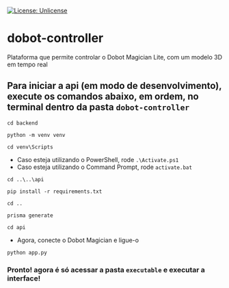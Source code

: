 [![License: Unlicense](https://img.shields.io/badge/license-Unlicense-blue.svg)](http://unlicense.org/)



# dobot-controller
Plataforma que permite controlar o Dobot Magician Lite, com um modelo 3D em tempo real

## Para iniciar a api (em modo de desenvolvimento), execute os comandos abaixo, em ordem, no terminal dentro da pasta `dobot-controller`

`cd backend`

`python -m venv venv`

`cd venv\Scripts`

- Caso esteja utilizando o PowerShell, rode `.\Activate.ps1`
- Caso esteja utilizando o Command Prompt, rode `activate.bat`

`cd ..\..\api`

`pip install -r requirements.txt`

`cd ..`

`prisma generate`

`cd api`

- Agora, conecte o Dobot Magician e ligue-o

`python app.py`

### Pronto! agora é só acessar a pasta `executable` e executar a interface!
